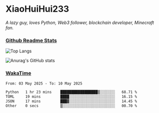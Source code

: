 # XiaoHuiHui233

*A lazy guy, loves Python, Web3 follower, blockchain developer, Minecraft fan.*

### [Github Readme Stats](https://github.com/anuraghazra/github-readme-stats)

![Top Langs](https://github-readme-stats.vercel.app/api/top-langs/?username=XiaoHuiHui233&layout=compact&theme=github_dark)

![Anurag's GitHub stats](https://github-readme-stats.vercel.app/api?username=XiaoHuiHui233&show_icons=true&theme=github_dark)

### [WakaTime](https://wakatime.com)

<!--START_SECTION:waka-->

```txt
From: 03 May 2025 - To: 10 May 2025

Python   1 hr 23 mins    █████████████████▒░░░░░░░   68.71 %
TOML     19 mins         ████░░░░░░░░░░░░░░░░░░░░░   16.15 %
JSON     17 mins         ███▓░░░░░░░░░░░░░░░░░░░░░   14.45 %
Other    0 secs          ▒░░░░░░░░░░░░░░░░░░░░░░░░   00.70 %
```

<!--END_SECTION:waka-->
